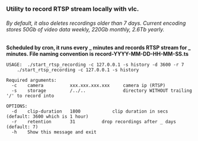### Utility to record RTSP stream locally with vlc.
###### By default, it also deletes recordings older than 7 days. Current encoding stores 50Gb of video data weekly, 220Gb monthly, 2.6Tb yearly.

**Scheduled by cron, it runs every _ minutes and records RTSP stream for _ minutes. 
File naming convention is record-YYYY-MM-DD-HH-MM-SS.ts**

````
USAGE: 	./start_rtsp_recording -c 127.0.0.1 -s history -d 3600 -r 7
	./start_rtsp_recording -c 127.0.0.1 -s history

Required arguments: 
  -c 	camera			xxx.xxx.xxx.xxx		camera ip (RTSP)
  -s 	storage			/../..				directory WITHOUT trailing '/' to record into

OPTIONS:
  -d 	clip-duration	1800			clip duration in secs (default: 3600 which is 1 hour)
  -r	retention		31			drop recordings after _ days (default: 7)
  -h	Show this message and exit
````

